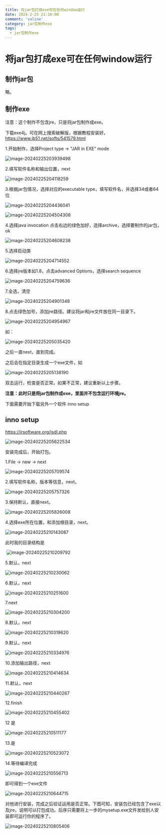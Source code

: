 ```yaml
---
title: 将jar包打成exe可在任何window运行
date: 2024-2-25 21:16:00
comment: 'valine'
category: jar包制作exe
tags:
  - jar包制作exe
---
```




# 将jar包打成exe可在任何window运行

## 制作jar包

略。

## 制作exe

注意：这个制作不包含jre，只是将jar包制作成exe。

下载exe4j。可在网上搜索破解版，根据教程安装好。https://www.jb51.net/softs/541579.html

1.开始制作，选择Project type -> "JAR in EXE" mode

![image-20240225203939498](%E5%B0%86jar%E5%8C%85%E6%89%93%E6%88%90exe%E5%8F%AF%E5%9C%A8%E4%BB%BB%E4%BD%95window%E8%BF%90%E8%A1%8C/image-20240225203939498.png)

2.填写软件名称和输出位置，next

![image-20240225204118259](%E5%B0%86jar%E5%8C%85%E6%89%93%E6%88%90exe%E5%8F%AF%E5%9C%A8%E4%BB%BB%E4%BD%95window%E8%BF%90%E8%A1%8C/image-20240225204118259.png)

3.根据jar包情况，选择对应的executable type，填写软件名，并选择34或者64位

![image-20240225204436041](%E5%B0%86jar%E5%8C%85%E6%89%93%E6%88%90exe%E5%8F%AF%E5%9C%A8%E4%BB%BB%E4%BD%95window%E8%BF%90%E8%A1%8C/image-20240225204436041.png)

![image-20240225204504308](%E5%B0%86jar%E5%8C%85%E6%89%93%E6%88%90exe%E5%8F%AF%E5%9C%A8%E4%BB%BB%E4%BD%95window%E8%BF%90%E8%A1%8C/image-20240225204504308.png)



4.选择java invocation 点击右边的绿色加好，选择archive，选择要制作的jar包，ok

![image-20240225204608238](%E5%B0%86jar%E5%8C%85%E6%89%93%E6%88%90exe%E5%8F%AF%E5%9C%A8%E4%BB%BB%E4%BD%95window%E8%BF%90%E8%A1%8C/image-20240225204608238.png)

5.选择启动类

![image-20240225204714552](%E5%B0%86jar%E5%8C%85%E6%89%93%E6%88%90exe%E5%8F%AF%E5%9C%A8%E4%BB%BB%E4%BD%95window%E8%BF%90%E8%A1%8C/image-20240225204714552.png)

6.选择jre版本如1.8，点击advanced Options，选择search sequence

![image-20240225204759636](%E5%B0%86jar%E5%8C%85%E6%89%93%E6%88%90exe%E5%8F%AF%E5%9C%A8%E4%BB%BB%E4%BD%95window%E8%BF%90%E8%A1%8C/image-20240225204759636.png)

7.全选，清空

![image-20240225204901348](%E5%B0%86jar%E5%8C%85%E6%89%93%E6%88%90exe%E5%8F%AF%E5%9C%A8%E4%BB%BB%E4%BD%95window%E8%BF%90%E8%A1%8C/image-20240225204901348.png)



8.点击绿色加号，添加jre路径。建议将jar和jre文件放在同一目录下。

![image-20240225204954967](%E5%B0%86jar%E5%8C%85%E6%89%93%E6%88%90exe%E5%8F%AF%E5%9C%A8%E4%BB%BB%E4%BD%95window%E8%BF%90%E8%A1%8C/image-20240225204954967.png)

如：

![image-20240225205035420](%E5%B0%86jar%E5%8C%85%E6%89%93%E6%88%90exe%E5%8F%AF%E5%9C%A8%E4%BB%BB%E4%BD%95window%E8%BF%90%E8%A1%8C/image-20240225205035420.png)

之后一直next，直到完成。

之后会在指定目录生成一个exe文件，如

![image-20240225205138190](%E5%B0%86jar%E5%8C%85%E6%89%93%E6%88%90exe%E5%8F%AF%E5%9C%A8%E4%BB%BB%E4%BD%95window%E8%BF%90%E8%A1%8C/image-20240225205138190.png)

双击运行，检查是否正常。如果不正常，建议重新以上步骤。

**注意：此时只是将jar包制作成exe，里面并不包含运行环境jre。**

下面需要开始下载另外一个软件 inno setup

## inno setup

https://jrsoftware.org/isdl.php

![image-20240225205622534](%E5%B0%86jar%E5%8C%85%E6%89%93%E6%88%90exe%E5%8F%AF%E5%9C%A8%E4%BB%BB%E4%BD%95window%E8%BF%90%E8%A1%8C/image-20240225205622534.png)

安装完成后，开始打包。

1.File -> new -> next

![image-20240225205709574](%E5%B0%86jar%E5%8C%85%E6%89%93%E6%88%90exe%E5%8F%AF%E5%9C%A8%E4%BB%BB%E4%BD%95window%E8%BF%90%E8%A1%8C/image-20240225205709574.png)

2.填写软件名称，版本等信息，next。

![image-20240225205757326](%E5%B0%86jar%E5%8C%85%E6%89%93%E6%88%90exe%E5%8F%AF%E5%9C%A8%E4%BB%BB%E4%BD%95window%E8%BF%90%E8%A1%8C/image-20240225205757326.png)

3.保持默认，直接next。

![image-20240225205826008](%E5%B0%86jar%E5%8C%85%E6%89%93%E6%88%90exe%E5%8F%AF%E5%9C%A8%E4%BB%BB%E4%BD%95window%E8%BF%90%E8%A1%8C/image-20240225205826008.png)

4.选择exe所在位置，和添加根目录，next。



![image-20240225210143087](%E5%B0%86jar%E5%8C%85%E6%89%93%E6%88%90exe%E5%8F%AF%E5%9C%A8%E4%BB%BB%E4%BD%95window%E8%BF%90%E8%A1%8C/image-20240225210143087.png)

此时我的目录结构是

​	![image-20240225210209792](%E5%B0%86jar%E5%8C%85%E6%89%93%E6%88%90exe%E5%8F%AF%E5%9C%A8%E4%BB%BB%E4%BD%95window%E8%BF%90%E8%A1%8C/image-20240225210209792.png)



5.默认，next

![image-20240225210230062](%E5%B0%86jar%E5%8C%85%E6%89%93%E6%88%90exe%E5%8F%AF%E5%9C%A8%E4%BB%BB%E4%BD%95window%E8%BF%90%E8%A1%8C/image-20240225210230062.png)



6.默认，next

![image-20240225210251600](%E5%B0%86jar%E5%8C%85%E6%89%93%E6%88%90exe%E5%8F%AF%E5%9C%A8%E4%BB%BB%E4%BD%95window%E8%BF%90%E8%A1%8C/image-20240225210251600.png)



7.next

![image-20240225210304200](%E5%B0%86jar%E5%8C%85%E6%89%93%E6%88%90exe%E5%8F%AF%E5%9C%A8%E4%BB%BB%E4%BD%95window%E8%BF%90%E8%A1%8C/image-20240225210304200.png)

8.默认，next

![image-20240225210319620](%E5%B0%86jar%E5%8C%85%E6%89%93%E6%88%90exe%E5%8F%AF%E5%9C%A8%E4%BB%BB%E4%BD%95window%E8%BF%90%E8%A1%8C/image-20240225210319620.png)

9.默认，next

![image-20240225210334976](%E5%B0%86jar%E5%8C%85%E6%89%93%E6%88%90exe%E5%8F%AF%E5%9C%A8%E4%BB%BB%E4%BD%95window%E8%BF%90%E8%A1%8C/image-20240225210334976.png)

10.添加输出路径，next

![image-20240225210414634](%E5%B0%86jar%E5%8C%85%E6%89%93%E6%88%90exe%E5%8F%AF%E5%9C%A8%E4%BB%BB%E4%BD%95window%E8%BF%90%E8%A1%8C/image-20240225210414634.png)

11.默认，next

![image-20240225210440267](%E5%B0%86jar%E5%8C%85%E6%89%93%E6%88%90exe%E5%8F%AF%E5%9C%A8%E4%BB%BB%E4%BD%95window%E8%BF%90%E8%A1%8C/image-20240225210440267.png)

12.finish

![image-20240225210455402](%E5%B0%86jar%E5%8C%85%E6%89%93%E6%88%90exe%E5%8F%AF%E5%9C%A8%E4%BB%BB%E4%BD%95window%E8%BF%90%E8%A1%8C/image-20240225210455402.png)

12 是

![image-20240225210511177](%E5%B0%86jar%E5%8C%85%E6%89%93%E6%88%90exe%E5%8F%AF%E5%9C%A8%E4%BB%BB%E4%BD%95window%E8%BF%90%E8%A1%8C/image-20240225210511177.png)



13.是

![image-20240225210523072](%E5%B0%86jar%E5%8C%85%E6%89%93%E6%88%90exe%E5%8F%AF%E5%9C%A8%E4%BB%BB%E4%BD%95window%E8%BF%90%E8%A1%8C/image-20240225210523072.png)



14.等待编译完成

![image-20240225210556713](%E5%B0%86jar%E5%8C%85%E6%89%93%E6%88%90exe%E5%8F%AF%E5%9C%A8%E4%BB%BB%E4%BD%95window%E8%BF%90%E8%A1%8C/image-20240225210556713.png)

即可得到一个exe文件

![image-20240225210644715](%E5%B0%86jar%E5%8C%85%E6%89%93%E6%88%90exe%E5%8F%AF%E5%9C%A8%E4%BB%BB%E4%BD%95window%E8%BF%90%E8%A1%8C/image-20240225210644715.png)

对他进行安装，完成之后验证运用是否正常。下图可知，安装包已经包含了exe以及jre，说明可以打包成功。后序只需要将上一步的mysetup.exe文件发给别人安装即可运行你的程序了。

![image-20240225210805406](%E5%B0%86jar%E5%8C%85%E6%89%93%E6%88%90exe%E5%8F%AF%E5%9C%A8%E4%BB%BB%E4%BD%95window%E8%BF%90%E8%A1%8C/image-20240225210805406.png)

